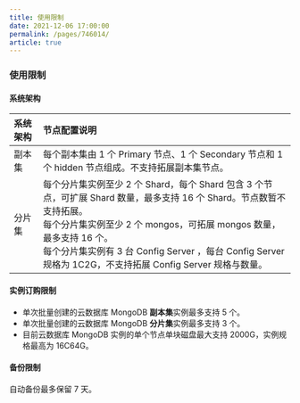 ```yaml
---
title: 使用限制
date: 2021-12-06 17:00:00
permalink: /pages/746014/
article: true
---
```


### 使用限制

#### 系统架构

| 系统架构 | 节点配置说明                                                 |
| :------- | :----------------------------------------------------------- |
| 副本集   | 每个副本集由 1 个 Primary 节点、1 个 Secondary 节点和 1 个 hidden 节点组成。不支持拓展副本集节点。 |
| 分片集   | 每个分片集实例至少 2 个 Shard，每个 Shard 包含 3 个节点，可扩展 Shard 数量，最多支持 16 个 Shard。节点数暂不支持拓展。<br />每个分片集实例至少 2 个 mongos，可拓展 mongos 数量，最多支持 16 个。<br />每个分片集实例有 3 台 Config Server ，每台 Config Server 规格为 1C2G，不支持拓展 Config Server 规格与数量。 |

#### 实例订购限制

- 单次批量创建的云数据库 MongoDB **副本集**实例最多支持 5 个。
- 单次批量创建的云数据库 MongoDB **分片集**实例最多支持 3 个。
- 目前云数据库 MongoDB 实例的单个节点单块磁盘最大支持 2000G，实例规格最高为 16C64G。

#### 备份限制

自动备份最多保留 7 天。
